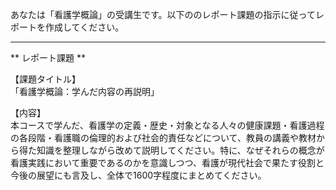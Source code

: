 あなたは「看護学概論」の受講生です。以下ののレポート課題の指示に従ってレポートを作成してください。

---------------------------------------
** レポート課題 **

【課題タイトル】  
「看護学概論：学んだ内容の再説明」

【内容】  
本コースで学んだ、看護学の定義・歴史・対象となる人々の健康課題・看護過程の各段階・看護職の倫理的および社会的責任などについて、教員の講義や教材から得た知識を整理しながら改めて説明してください。特に、なぜそれらの概念が看護実践において重要であるのかを意識しつつ、看護が現代社会で果たす役割と今後の展望にも言及し、全体で1600字程度にまとめてください。